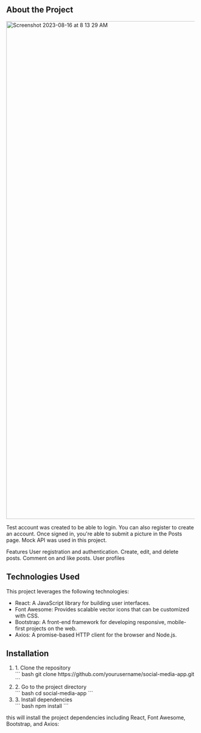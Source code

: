 ## About the Project

<img width="1330" alt="Screenshot 2023-08-16 at 8 13 29 AM" src="https://github.com/arturo201/SocialMediaConcept/assets/41337829/541b57c8-f9bd-4a9b-a238-5f0330c16376">

<p>Test account was created to be able to login. You can also register to create an account. Once signed in, you're able to submit a picture in the Posts page. Mock API was used in this project.

Features
User registration and authentication.
Create, edit, and delete posts.
Comment on and like posts.
User profiles

</p>

## Technologies Used
<p>This project leverages the following technologies:</p>

<ul>
<li>React: A JavaScript library for building user interfaces.</li>
<li>Font Awesome: Provides scalable vector icons that can be customized with CSS.</li>
<li>Bootstrap: A front-end framework for developing responsive, mobile-first projects on the web.</li>
<li>Axios: A promise-based HTTP client for the browser and Node.js.</li>
</ul>

## Installation
<ol>
<li>1. Clone the repository</li>
``` bash
git clone https://github.com/yourusername/social-media-app.git
```
<li>2. Go to the project directory</li>
``` bash
cd social-media-app
```
<li>3. Install dependencies</li>
``` bash
npm install
```
</ol>
<p>this will install the project dependencies including React, Font Awesome, Bootstrap, and Axios: </p>









